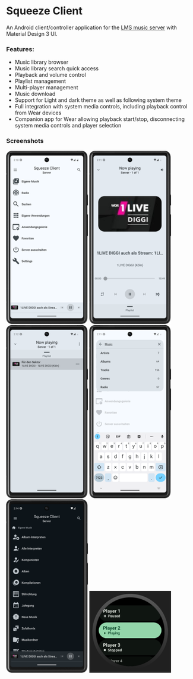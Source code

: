 # Squeeze Client

An Android client/controller application for the [LMS music server](https://lms-community.github.io/) with Material Design 3 UI.

### Features:
- Music library browser
- Music library search quick access
- Playback and volume control
- Playlist management
- Multi-player management
- Music download
- Support for Light and dark theme as well as following system theme
- Full integration with system media controls, including playback control from Wear devices
- Companion app for Wear allowing playback start/stop, disconnecting system media controls and player selection

### Screenshots

<img src="screenshots/app_main.png" width="220">
<img src="screenshots/app_nowplaying.png" width="220">
<img src="screenshots/app_playlist.png" width="220">
<img src="screenshots/app_search.png" width="220">
<img src="screenshots/app_dark.png" width="220">
<img src="screenshots/wear.png" width=220">
